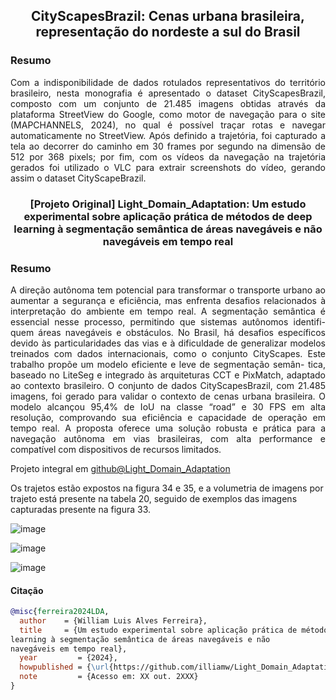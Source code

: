 <div align="center">    
 
## CityScapesBrazil: Cenas urbana brasileira, representação do nordeste a sul do Brasil


</div>

<!-- TODO: Add video -->

### Resumo


 <div text-align="justify" align="justify">    
Com a indisponibilidade de dados rotulados representativos do território brasileiro, nesta
monografia é apresentado o dataset CityScapesBrazil, composto com um conjunto de 21.485
imagens obtidas através da plataforma StreetView do Google, como motor de navegação para
o site (MAPCHANNELS, 2024), no qual é possível traçar rotas e navegar automaticamente
no StreetView. Após definido a trajetória, foi capturado a tela ao decorrer do caminho em 30
frames por segundo na dimensão de 512 por 368 pixels; por fim, com os vídeos da navegação na
trajetória gerados foi utilizado o VLC para extrair screenshots do vídeo, gerando assim o dataset
CityScapeBrazil. 
</div>


<div align="center">    
 
### [Projeto Original] Light_Domain_Adaptation: Um estudo experimental sobre aplicação prática de métodos de deep learning à segmentação semântica de áreas navegáveis e não navegáveis em tempo real


</div>

<!-- TODO: Add video -->

### Resumo


 <div text-align="justify" align="justify">    
A direção autônoma tem potencial para transformar o transporte urbano ao aumentar a segurança
e eficiência, mas enfrenta desafios relacionados à interpretação do ambiente em tempo real. A
segmentação semântica é essencial nesse processo, permitindo que sistemas autônomos identifi-
quem áreas navegáveis e obstáculos. No Brasil, há desafios específicos devido às particularidades
das vias e à dificuldade de generalizar modelos treinados com dados internacionais, como o
conjunto CityScapes. Este trabalho propõe um modelo eficiente e leve de segmentação semân-
tica, baseado no LiteSeg e integrado às arquiteturas CCT e PixMatch, adaptado ao contexto
brasileiro. O conjunto de dados CityScapesBrazil, com 21.485 imagens, foi gerado para validar
o contexto de cenas urbana brasileira. O modelo alcançou 95,4% de IoU na classe “road” e 30
FPS em alta resolução, comprovando sua eficiência e capacidade de operação em tempo real. A
proposta oferece uma solução robusta e prática para a navegação autônoma em vias brasileiras,
com alta performance e compatível com dispositivos de recursos limitados.
</div>

Projeto integral em [github@Light_Domain_Adaptation](https://github.com/illiamw/Light_Domain_Adaptation)


Os trajetos estão expostos na figura 34 e 35, e a volumetria de imagens por trajeto está presente na tabela 20, seguido de exemplos das imagens capturadas presente na figura 33.

![image](https://github.com/user-attachments/assets/785b2511-5863-4d76-a11b-2553119a565c)

![image](https://github.com/user-attachments/assets/e9c2eb4f-5871-4180-8059-676864a74ede)

![image](https://github.com/user-attachments/assets/4450515b-b4e7-4f71-9750-a97bfc02aa2f)



#### Citação   
```bibtex
@misc{ferreira2024LDA,
  author    = {William Luis Alves Ferreira},
  title     = {Um estudo experimental sobre aplicação prática de métodos de deep
learning à segmentação semântica de áreas navegáveis e não
navegáveis em tempo real},
  year         = {2024},
  howpublished = {\url{https://github.com/illiamw/Light_Domain_Adaptation}},
  note         = {Acesso em: XX out. 2XXX}
}
```
